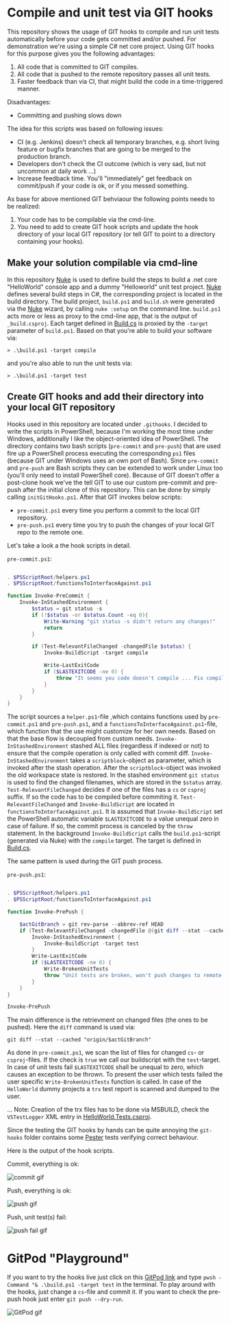 # Compile and unit test via GIT hooks

This repository shows the usage of GIT hooks to compile and run unit tests automatically before your code gets committed and/or pushed. For demonstration we're using a simple C# net core project. Using GIT hooks for this purpose gives you the following advantages:

1. All code that is committed to GIT compiles.
2. All code that is pushed to the remote repository passes all unit tests.
3. Faster feedback than via CI, that might build the code in a time-triggered manner.

Disadvantages:

- Committing and pushing slows down

The idea for this scripts was based on following issues:

- CI (e.g. Jenkins) doesn't check all temporary branches, e.g. short living feature or bugfix branches that are going to be merged to the production branch.
- Developers don't check the CI outcome (which is very sad, but not uncommon at daily work ...)
- Increase feedback time. You'll "immediately" get feedback on commit/push if your code is ok, or if you messed something.

As base for above mentioned GIT behviaour the following points needs to be realized:

1. Your code has to be compilable via the cmd-line.
2. You need to add to create GIT hook scripts and update the hook directory of your local GIT repository (or tell GIT to point to a directory containing your hooks).

## Make your solution compilable via cmd-line

In this repository [Nuke](https://nuke.build) is used to define build the steps to build a .net core "HelloWorld" console app and a dummy "Helloworld" unit test project. [Nuke](https://nuke.build) defines several build steps in C#, the corresponding project is located in the build directory. The build project, `build.ps1` and `build.sh` were generated via the [Nuke](https://nuke.build) wizard, by calling ```nuke :setup``` on the command line. `build.ps1` acts more or less as proxy to the cmd-line app, that is the output of ```_build.csproj```. Each target defined in [Build.cs](https://github.com/moerwald/how-to-use-git-hooks-for-csharp-projects/blob/master/build/Build.cs) is proxied by the ```-target``` parameter of ```build.ps1```. Based on that you're able to build your software via:

```
> .\build.ps1 -target compile
```

and you're also able to run the unit tests via:

```
> .\build.ps1 -target test
```

## Create GIT hooks and add their directory into your local GIT repository

Hooks used in this repository are located under ```.githooks```. I decided to write the scripts in PowerShell, because I'm working the most time under Windows, additionally I like the object-oriented idea of PowerShell. The directory contains two bash scripts (```pre-commit``` and ```pre-push```) that are used fire up a PowerShell process executing the corresponding `ps1` files (because GIT under Windows uses an own port of Bash). Since ```pre-commit``` and ```pre-push``` are Bash scripts they can be extended to work under Linux too (you'll only need to install PowerShell core). Because of GIT doesn't offer a post-clone hook we've the tell GIT to use our custom pre-commit and pre-push after the initial clone of this repository. This can be done by simply calling ```initGitHooks.ps1```. After that GIT invokes below scripts:

* ```pre-commit.ps1``` every time you perform a commit to the local GIT repository.
* ```pre-push.ps1``` every time you try to push the changes of your local GIT repo to the remote one.

Let's take a look a the hook scripts in detail.

```pre-commit.ps1```:

```PowerShell

. $PSScriptRoot/helpers.ps1
. $PSScriptRoot/functionsToInterfaceAgainst.ps1

function Invoke-PreCommit {
	Invoke-InStashedEnvironment { 
		$status = git status -s
		if (!$status -or $status.Count -eq 0){
			Write-Warning "git status -s didn't return any changes!"
			return
		}

		if (Test-RelevantFileChanged -changedFile $status) {
			Invoke-BuildScript -target compile

			Write-LastExitCode
			if ($LASTEXITCODE -ne 0) {
				throw "It seems you code doesn't compile ... Fix compilation error(s) before commiting"
			}
		}
	}
}

```

The script sources a `helper.ps1`-file ,which contains functions used by `pre-commit.ps1` and `pre-push.ps1`,  and a `functionsToInterfaceAgainst.ps1`-file, which function that the use might customize for her own needs. Based on that the base flow is decoupled from custom needs. `Invoke-InStashedEnvironment` stashed ALL files (regardless if indexed or not) to ensure that the compile operation is only called with commit diff. `Invoke-InStashedEnvironment` takes a `scriptblock`-object as parameter, which is invoked after the stash operation. After the `scriptblock`-object was invoked the old workspace state is restored.
In the stashed environment ```git status``` is used to find the changed filenames, which are stored in the `$status` array. `Test-RelevantFileChanged` decides if one of the files has a `cs` or `csproj` suffix. If so the code has to be compiled before commiting it. `Test-RelevantFileChanged` and `Invoke-BuildScript` are located in `functionsToInterfaceAgainst.ps1`. It is assumed that `Invoke-BuildScript` set the PowerShell automatic variable `$LASTEXITCODE` to a value unequal zero in case of failure. If so, the commit process is canceled by the `throw` statement. In the background `Invoke-BuildScript` calls the ```build.ps1```-script (generated via Nuke) with the ```compile``` target. The target is defined in [Build.cs](https://github.com/moerwald/c-sharp-git-hooks/blob/feature/repo-description/build/Build.cs).

The same pattern is used during the GIT push process.

```pre-push.ps1```:

```PowerShell

. $PSScriptRoot/helpers.ps1
. $PSScriptRoot/functionsToInterfaceAgainst.ps1

function Invoke-PrePush {

    $actGitBranch = git rev-parse --abbrev-ref HEAD
    if (Test-RelevantFileChanged -changedFile @(git diff --stat --cached "origin/$actGitBranch")) {
        Invoke-InStashedEnvironment { 
			Invoke-BuildScript -target test
        }
        Write-LastExitCode
        if ($LASTEXITCODE -ne 0) {
            Write-BrokenUnitTests
            throw "Unit tests are broken, won't push changes to remote repository"
        }
    }
}

Invoke-PrePush

```

The main difference is the retrievment on changed files (the ones to be pushed). Here the `diff` command is used via:

```
git diff --stat --cached "origin/$actGitBranch"
```

As done in `pre-commit.ps1`, we scan the list of files for changed `cs`- or `csproj`-files. If the check is `true` we call our buildscript with the `test`-target. In case of unit tests fail `$LASTEXITCODE` shall be unequal to zero, which causes an exception to be thrown. To present the user which tests failed the user specific `Write-BrokenUnitTests` function is called. In case of the `HelloWorld` dummy projects a `trx` test report is scanned and dumped to the user.

... Note: Creation of the trx files has to be done via MSBUILD, check the `VSTestLogger` XML entry in [HelloWorld.Tests.csproj](https://github.com/moerwald/how-to-use-git-hooks-for-csharp-projects/blob/84cbab0c960e04825ba4a8cd7507e66aa47d558e/src/project-cmd-line-app/HelloWorld/HelloWorld.Tests/HelloWorld.Tests.csproj#L15).

Since the testing the GIT hooks by hands can be quite annoying the `git-hooks` folder contains some [Pester](https://github.com/pester/Pester) tests verifying correct behaviour.

Here is the output of the hook scripts.

Commit, everything is ok:

![commit gif](docu/gifs/git-commit-hook.gif)

Push, everything is ok:

![push gif](docu/gifs/git-push-hook.gif)

Push, unit test(s) fail:

![push fail gif](docu/gifs/git-push-hook-failure.gif)


# GitPod "Playground"

If you want to try the hooks live just click on this [GitPod link](https://gitpod.io/#https://github.com/moerwald/how-to-use-git-hooks-for-csharp-projects) and type `pwsh -Command "& .\build.ps1 -target test` in the terminal. To play around with the hooks, just change a `cs`-file and commit it. If you want to check the pre-push hook just enter `git push --dry-run`.

![GitPod gif](docu/gifs/gitpod.gif)
